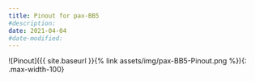 ```yaml
---
title: Pinout for pax-BB5
#description: 
date: 2021-04-04
#date-modified: 
---
```


![Pinout]({{ site.baseurl }}{% link assets/img/pax-BB5-Pinout.png %}){: .max-width-100}
